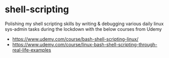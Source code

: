 # shell-scripting
Polishing my shell scripting skills by writing & debugging various daily linux sys-admin tasks during the lockdown with the below courses from Udemy

* https://www.udemy.com/course/bash-shell-scripting-linux/
* https://www.udemy.com/course/linux-bash-shell-scripting-through-real-life-examples
